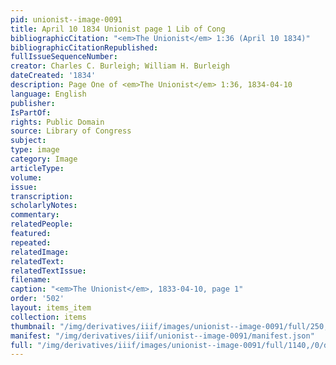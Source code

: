 ```yaml
---
pid: unionist--image-0091
title: April 10 1834 Unionist page 1 Lib of Cong
bibliographicCitation: "<em>The Unionist</em> 1:36 (April 10 1834)"
bibliographicCitationRepublished: 
fullIssueSequenceNumber: 
creator: Charles C. Burleigh; William H. Burleigh
dateCreated: '1834'
description: Page One of <em>The Unionist</em> 1:36, 1834-04-10
language: English
publisher: 
IsPartOf: 
rights: Public Domain
source: Library of Congress
subject: 
type: image
category: Image
articleType: 
volume: 
issue: 
transcription: 
scholarlyNotes: 
commentary: 
relatedPeople: 
featured: 
repeated: 
relatedImage: 
relatedText: 
relatedTextIssue: 
filename: 
caption: "<em>The Unionist</em>, 1833-04-10, page 1"
order: '502'
layout: items_item
collection: items
thumbnail: "/img/derivatives/iiif/images/unionist--image-0091/full/250,/0/default.jpg"
manifest: "/img/derivatives/iiif/unionist--image-0091/manifest.json"
full: "/img/derivatives/iiif/images/unionist--image-0091/full/1140,/0/default.jpg"
---
```

